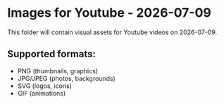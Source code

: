 # Images for Youtube - 2026-07-09

This folder will contain visual assets for Youtube videos on 2026-07-09.

## Supported formats:
- PNG (thumbnails, graphics)
- JPG/JPEG (photos, backgrounds)
- SVG (logos, icons)
- GIF (animations)
